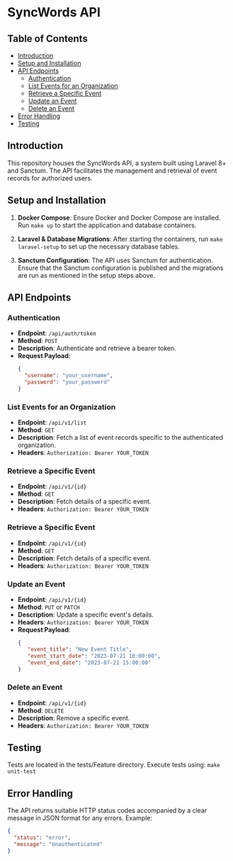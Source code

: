 # SyncWords API

## Table of Contents

- [Introduction](#introduction)
- [Setup and Installation](#setup-and-installation)
- [API Endpoints](#api-endpoints)
    - [Authentication](#authentication)
    - [List Events for an Organization](#list-events-for-an-organization)
    - [Retrieve a Specific Event](#retrieve-a-specific-event)
    - [Update an Event](#update-an-event)
    - [Delete an Event](#delete-an-event)
- [Error Handling](#error-handling)
- [Testing](#testing)

## Introduction

This repository houses the SyncWords API, a system built using Laravel 8+ and Sanctum. The API facilitates the management and retrieval of event records for authorized users.

## Setup and Installation

1. **Docker Compose**: Ensure Docker and Docker Compose are installed. Run `make up` to start the application and database containers.

2. **Laravel & Database Migrations**: After starting the containers, run `make laravel-setup` to set up the necessary database tables.

3. **Sanctum Configuration**: The API uses Sanctum for authentication. Ensure that the Sanctum configuration is published and the migrations are run as mentioned in the setup steps above.

## API Endpoints

### Authentication

- **Endpoint**: `/api/auth/token`
- **Method**: `POST`
- **Description**: Authenticate and retrieve a bearer token.
- **Request Payload**:
   ```json
   {
     "username": "your_username",
     "password": "your_password"
   }


### List Events for an Organization

- **Endpoint**: `/api/v1/list`
- **Method**: `GET`
- **Description**: Fetch a list of event records specific to the authenticated organization.
- **Headers**: `Authorization: Bearer YOUR_TOKEN`


### Retrieve a Specific Event

- **Endpoint**: `/api/v1/{id}`
- **Method**: `GET`
- **Description**: Fetch details of a specific event.
- **Headers**: `Authorization: Bearer YOUR_TOKEN`


### Retrieve a Specific Event

- **Endpoint**: `/api/v1/{id}`
- **Method**: `GET`
- **Description**: Fetch details of a specific event.
- **Headers**: `Authorization: Bearer YOUR_TOKEN`


### Update an Event

- **Endpoint**: `/api/v1/{id}`
- **Method**: `PUT` or `PATCH`
- **Description**: Update a specific event's details.
- **Headers**: `Authorization: Bearer YOUR_TOKEN`
- **Request Payload**:
   ```json
   {
      "event_title": "New Event Title",
      "event_start_date": "2023-07-21 10:00:00",
      "event_end_date": "2023-07-21 15:00:00"
   }


### Delete an Event

- **Endpoint**: `/api/v1/{id}`
- **Method**: `DELETE`
- **Description**: Remove a specific event.
- **Headers**: `Authorization: Bearer YOUR_TOKEN`


## Testing
Tests are located in the tests/Feature directory. Execute tests using:
`make unit-test`


## Error Handling
The API returns suitable HTTP status codes accompanied by a clear message in JSON format for any errors. Example:
   ```json
   {
     "status": "error",
     "message": "Unauthenticated"
   }
